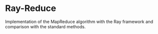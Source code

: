 # Ray-Reduce
Implementation of the MapReduce algorithm with the Ray framework and comparison with the standard methods.
